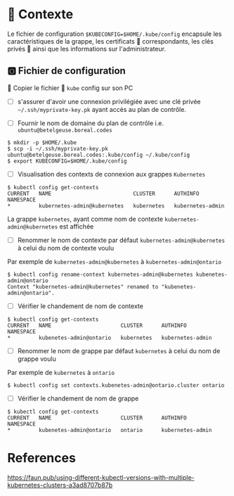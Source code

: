 # :card_index: Contexte

Le fichier de configuration `$KUBECONFIG=$HOME/.kube/config` encapsule les caractéristiques de la grappe, les certificats :closed_lock_with_key: correspondants, les clés privés :key: ainsi que les informations sur l'administrateur. 

## :o2: Fichier de configuration

:round_pushpin: Copier le fichier :ice_cube: `kube` config sur son PC

- [ ] s'assurer d'avoir une connexion privilégiée avec une clé privée `~/.ssh/myprivate-key.pk` ayant accès au plan de contrôle.

- [ ] Fournir le nom de domaine du plan de contrôle i.e. `ubuntu@betelgeuse.boreal.codes`

```
$ mkdir -p $HOME/.kube
$ scp -i ~/.ssh/myprivate-key.pk ubuntu@betelgeuse.boreal.codes:.kube/config ~/.kube/config
$ export KUBECONFIG=$HOME/.kube/config
```

- [ ] Visualisation des contexts de connexion aux grappes `Kubernetes`

```
$ kubectl config get-contexts
CURRENT   NAME                          CLUSTER      AUTHINFO           NAMESPACE
*         kubernetes-admin@kubernetes   kubernetes   kubernetes-admin   
```

La grappe `kubernetes`, ayant comme nom de contexte `kubernetes-admin@kubernetes` est affichée

- [ ] Renommer le nom de contexte par défaut `kubernetes-admin@kubernetes` à celui du nom de contexte voulu

Par exemple de `kubernetes-admin@kubernetes` à `kubernetes-admin@ontario`

```
$ kubectl config rename-context kubernetes-admin@kubernetes kubenetes-admin@ontario
Context "kubernetes-admin@kubernetes" renamed to "kubenetes-admin@ontario".
```

- [ ] Vérifier le chandement de nom de contexte

```
$ kubectl config get-contexts                                                      
CURRENT   NAME                      CLUSTER      AUTHINFO           NAMESPACE
*         kubenetes-admin@ontario   kubernetes   kubernetes-admin   
```

- [ ] Renommer le nom de grappe par défaut `kubernetes` à celui du nom de grappe voulu

Par exemple de `kubernetes` à `ontario`

```
$ kubectl config set contexts.kubenetes-admin@ontario.cluster ontario 
```

- [ ] Vérifier le chandement de nom de grappe

```
$ kubectl config get-contexts                                        
CURRENT   NAME                      CLUSTER      AUTHINFO           NAMESPACE
*         kubenetes-admin@ontario   ontario      kubernetes-admin   
```

# References

https://faun.pub/using-different-kubectl-versions-with-multiple-kubernetes-clusters-a3ad8707b87b
